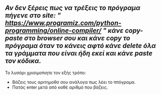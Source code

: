 *Αν δεν ξέρεις πως να τρέξεις το πρόγραμα πήγενε στο site: " https://www.programiz.com/python-programming/online-compiler/ " κάνε copy-paste στο browser σου και κάνε copy 
το πρόγραμα όταν το κάνεις αφτό κάνε delete όλα τα γράμματα που είναι ήδη εκεί και κάνε paste τον κόδικα.*
---------------------------------------------------------------------------------------------------------------------------------------------------------------------------------
Το λυσάρι χρισιμοπιητε τον εξής τρόπο:
+ Βάζεις τους αριτημοθσ σου ανάλογα πως λέει το ππόγραμα.
+ Πατάς enter  μετά από καθέ αριθμό που βάζεις.
